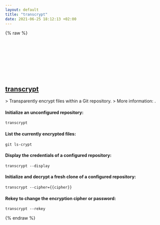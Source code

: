 ```yaml
---
layout: default
title: "transcrypt"
date: 2021-06-25 18:12:13 +02:00
---
```

{% raw %}
<h2 id="transcrypt">
  <a href="/en/common/transcrypt.html">transcrypt</a> <a href="#transcrypt"><svg class="icon">
    <use href="/assets/images/unicode_sprite.svg#link" />
  </svg></a>
</h2>
> Transparently encrypt files within a Git repository.
> More information: <https://github.com/elasticdog/transcrypt>.

#### Initialize an unconfigured repository:
```shell
transcrypt
```
#### List the currently encrypted files:
```shell
git ls-crypt
```
#### Display the credentials of a configured repository:
```shell
transcrypt --display
```
#### Initialize and decrypt a fresh clone of a configured repository:
```shell
transcrypt --cipher={{cipher}}
```
#### Rekey to change the encryption cipher or password:
```shell
transcrypt --rekey
```
{% endraw %}